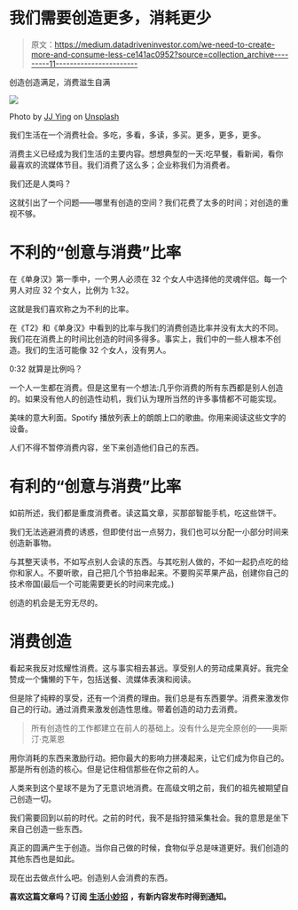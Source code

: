 # 我们需要创造更多，消耗更少

> 原文：<https://medium.datadriveninvestor.com/we-need-to-create-more-and-consume-less-ce141ac0952?source=collection_archive---------11----------------------->

创造创造满足，消费滋生自满

![](img/599c229ffd25534c528175dd8d6b2a5e.png)

Photo by [JJ Ying](https://unsplash.com/@jjying?utm_source=medium&utm_medium=referral) on [Unsplash](https://unsplash.com?utm_source=medium&utm_medium=referral)

我们生活在一个消费社会。多吃，多看，多读，多买。更多，更多，更多。

消费主义已经成为我们生活的主要内容。想想典型的一天:吃早餐，看新闻，看你最喜欢的流媒体节目。我们消费了这么多；企业称我们为消费者。

我们还是人类吗？

这就引出了一个问题——哪里有创造的空间？我们花费了太多的时间；对创造的重视不够。

# 不利的“创意与消费”比率

在《单身汉》第一季中，一个男人必须在 32 个女人中选择他的灵魂伴侣。每一个男人对应 32 个女人，比例为 1:32。

这就是我们喜欢称之为不利的比率。

在《T2》和《单身汉》中看到的比率与我们的消费创造比率并没有太大的不同。我们花在消费上的时间比创造的时间多得多。事实上，我们中的一些人根本不创造。我们的生活可能像 32 个女人，没有男人。

0:32 就算是比例吗？

一个人一生都在消费。但是这里有一个想法:几乎你消费的所有东西都是别人创造的。如果没有他人的创造性动机，我们认为理所当然的许多事情都不可能实现。

美味的意大利面。Spotify 播放列表上的朗朗上口的歌曲。你用来阅读这些文字的设备。

人们不得不暂停消费内容，坐下来创造他们自己的东西。

# 有利的“创意与消费”比率

如前所述，我们都是重度消费者。读这篇文章，买那部智能手机，吃这些饼干。

我们无法逃避消费的诱惑，但即使付出一点努力，我们也可以分配一小部分时间来创造新事物。

与其整天读书，不如写点别人会读的东西。与其吃别人做的，不如一起扔点吃的给你和家人。不要听歌，自己把几个节拍串起来。不要购买苹果产品，创建你自己的技术帝国(最后一个可能需要更长的时间来完成。)

创造的机会是无穷无尽的。

# 消费创造

看起来我反对炫耀性消费。这与事实相去甚远。享受别人的劳动成果真好。我完全赞成一个慵懒的下午，包括送餐、流媒体表演和阅读。

但是除了纯粹的享受，还有一个消费的理由。我们总是有东西要学。消费来激发你自己的行动。通过消费来激发创造性思维。带着创造的动力去消费。

> 所有创造性的工作都建立在前人的基础上。没有什么是完全原创的——奥斯汀·克莱恩

用你消耗的东西来激励行动。把你最大的影响力拼凑起来，让它们成为你自己的。那是所有创造的核心。但是记住相信那些在你之前的人。

人类来到这个星球不是为了无意识地消费。在高级文明之前，我们的祖先被期望自己创造一切。

我们需要回到以前的时代。之前的时代，我不是指狩猎采集社会。我的意思是坐下来自己创造一些东西。

真正的圆满产生于创造。当你自己做的时候，食物似乎总是味道更好。我们创造的其他东西也是如此。

现在出去做点什么吧。创造别人会消费的东西。

**喜欢这篇文章吗？订阅** [**生活小妙招**](https://lifetweakblog.com/about/) **，有新内容发布时得到通知。**